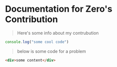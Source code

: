 # Documentation for Zero's Contribution

> Here's some info about my contrubution

```js
console.log("some cool code")
```
> below is some code for a problem
```html
<div>some content</div>
```
